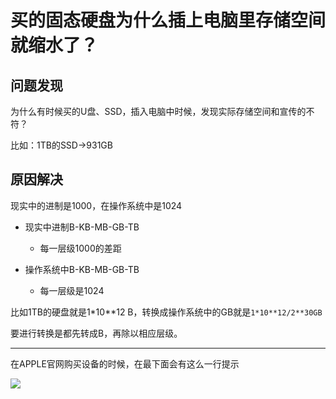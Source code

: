 # 买的固态硬盘为什么插上电脑里存储空间就缩水了？

## 问题发现
为什么有时候买的U盘、SSD，插入电脑中时候，发现实际存储空间和宣传的不符？

比如：1TB的SSD->931GB

## 原因解决
现实中的进制是1000，在操作系统中是1024

* 现实中进制B-KB-MB-GB-TB
    * 每一层级1000的差距

* 操作系统中B-KB-MB-GB-TB
    * 每一层级是1024

比如1TB的硬盘就是1*10**12 B，转换成操作系统中的GB就是`1*10**12/2**30GB`

要进行转换是都先转成B，再除以相应层级。

---

在APPLE官网购买设备的时候，在最下面会有这么一行提示

![](https://pic.imgdb.cn/item/6434d4770d2dde5777ffd749.jpg)
